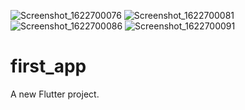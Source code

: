 ![Screenshot_1622700076](https://user-images.githubusercontent.com/72184125/120753992-ab1bf800-c529-11eb-8641-104908c67311.png)
![Screenshot_1622700081](https://user-images.githubusercontent.com/72184125/120754010-b2430600-c529-11eb-8ed8-fb1b6f5a6264.png)
![Screenshot_1622700086](https://user-images.githubusercontent.com/72184125/120754015-b40cc980-c529-11eb-8652-b4490412ddb9.png)
![Screenshot_1622700091](https://user-images.githubusercontent.com/72184125/120754025-b5d68d00-c529-11eb-9fd8-7740264f8862.png)
# first_app

A new Flutter project.

